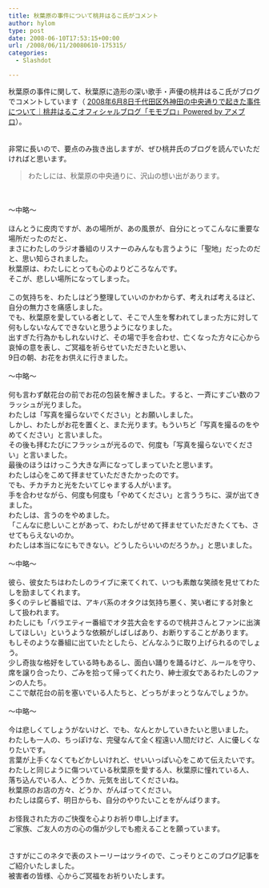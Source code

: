 ```yaml
---
title: 秋葉原の事件について桃井はるこ氏がコメント
author: hylom
type: post
date: 2008-06-10T17:53:15+00:00
url: /2008/06/11/20080610-175315/
categories:
  - Slashdot

---
```

秋葉原の事件に関して、秋葉原に造形の深い歌手・声優の桃井はるこ氏がブログでコメントしています（ [2008年6月8日千代田区外神田の中央通りで起きた事件について｜桃井はるこオフィシャルブログ「モモブロ」Powered by アメブロ][1]）。  
</br>   
非常に長いので、要点のみ抜き出しますが、ぜひ桃井氏のブログを読んでいただければと思います。 

> <div>
>   わたしには、秋葉原の中央通りに、沢山の想い出があります。
> </div>

</br>  
</br>   
〜中略〜</br>  
</br>   
ほんとうに皮肉ですが、あの場所が、あの風景が、自分にとってこんなに重要な場所だったのだと、</br>   
まさにわたしのラジオ番組のリスナーのみんなも言うように「聖地」だったのだと、思い知らされました。</br>   
秋葉原は、わたしにとっても心のよりどころなんです。</br>   
そこが、悲しい場所になってしまった。</br>  
</br>   
この気持ちを、わたしはどう整理していいのかわからず、考えれば考えるほど、自分の無力さを痛感しました。</br>   
でも、秋葉原を愛している者として、そこで人生を奪われてしまった方に対して何もしないなんてできないと思うようになりました。</br>   
出すぎた行為かもしれないけど、その場で手を合わせ、亡くなった方々に心から哀悼の意を表し、ご冥福を祈らせていただきたいと思い、</br>   
9日の朝、お花をお供えに行きました。</br>  
</br>   
〜中略〜</br>  
</br>   
何も言わず献花台の前でお花の包装を解きました。すると、一斉にすごい数のフラッシュが光りました。</br>   
わたしは「写真を撮らないでください」とお願いしました。</br>   
しかし、わたしがお花を置くと、また光ります。もういちど「写真を撮るのをやめてください」と言いました。</br>   
その後も拝むたびにフラッシュが光るので、何度も「写真を撮らないでください」と言いました。</br>   
最後のほうはけっこう大きな声になってしまっていたと思います。</br>   
わたしは心をこめて拝ませていただきたかったのです。</br>   
でも、チカチカと光をたいてじゃまする人がいます。</br>   
手を合わせながら、何度も何度も「やめてください」と言ううちに、涙が出てきました。</br>   
わたしは、言うのをやめました。</br>   
「こんなに悲しいことがあって、わたしがせめて拝ませていただきたくても、させてもらえないのか。</br>   
わたしは本当になにもできない。どうしたらいいのだろうか。」と思いました。</br>  
</br>   
〜中略〜</br>  
</br>   
彼ら、彼女たちはわたしのライブに来てくれて、いつも素敵な笑顔を見せてわたしを励ましてくれます。</br>   
多くのテレビ番組では、アキバ系のオタクは気持ち悪く、笑い者にする対象として扱われます。</br>   
わたしにも「バラエティー番組でオタ芸大会をするので桃井さんとファンに出演してほしい」というような依頼がしばしばあり、お断りすることがあります。</br>   
もしそのような番組に出ていたとしたら、どんなふうに取り上げられるのでしょう。</br>   
少し奇抜な格好をしている時もあるし、面白い踊りを踊るけど、ルールを守り、</br>   
席を譲り合ったり、ごみを拾って帰ってくれたり、紳士淑女であるわたしのファンの人たち。</br>   
ここで献花台の前を塞いでいる人たちと、どっちがまっとうなんでしょうか。</br>  
</br>   
〜中略〜</br>  
</br>   
今は悲しくてしょうがないけど、でも、なんとかしていきたいと思いました。</br>   
わたしも一人の、ちっぽけな、完璧なんて全く程遠い人間だけど、人に優しくなりたいです。</br>   
言葉が上手くなくてもどかしいけれど、せいいっぱい心をこめて伝えたいです。</br>   
わたしと同じように傷ついている秋葉原を愛する人、秋葉原に憧れている人、</br>   
落ち込んでいる人、どうか、元気を出してくださいね。</br>   
秋葉原のお店の方々、どうか、がんばってください。</br>   
わたしは腐らず、明日からも、自分のやりたいことをがんばります。</br>  
</br>   
お怪我された方のご快復を心よりお祈り申し上げます。</br>   
ご家族、ご友人の方の心の傷が少しでも癒えることを願っています。</br>  
</br>  
</br>   
さすがにこのネタで表のストーリーはツライので、こっそりとこのブログ記事をご紹介いたしました。</br>   
被害者の皆様、心からご冥福をお祈りいたします。</br>  
</br>  
</br>

 [1]: http://ameblo.jp/momoi-ktkr/entry-10104915057.html